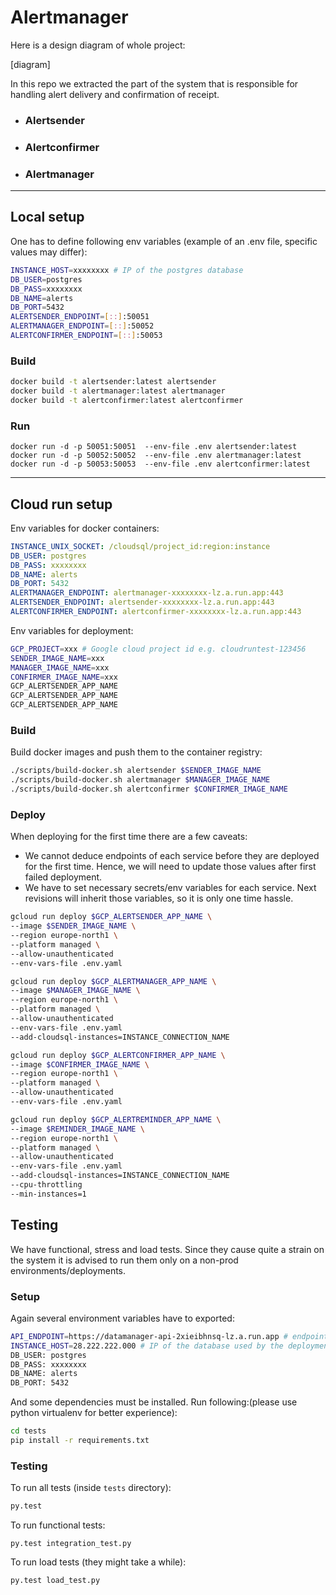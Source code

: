 # Alertmanager

Here is a design diagram of whole project:

[diagram]

In this repo we extracted the part of the system that is responsible for handling alert delivery and confirmation of receipt.

- ### Alertsender

- ### Alertconfirmer

- ### Alertmanager

---

## Local setup

One has to define following env variables (example of an .env file, specific values may differ):

```bash
INSTANCE_HOST=xxxxxxxx # IP of the postgres database
DB_USER=postgres
DB_PASS=xxxxxxxx
DB_NAME=alerts
DB_PORT=5432
ALERTSENDER_ENDPOINT=[::]:50051
ALERTMANAGER_ENDPOINT=[::]:50052
ALERTCONFIRMER_ENDPOINT=[::]:50053
```

### Build

```bash
docker build -t alertsender:latest alertsender
docker build -t alertmanager:latest alertmanager
docker build -t alertconfirmer:latest alertconfirmer
```

### Run

```
docker run -d -p 50051:50051  --env-file .env alertsender:latest
docker run -d -p 50052:50052  --env-file .env alertmanager:latest
docker run -d -p 50053:50053  --env-file .env alertconfirmer:latest
```

---

## Cloud run setup

Env variables for docker containers:

```yaml
INSTANCE_UNIX_SOCKET: /cloudsql/project_id:region:instance
DB_USER: postgres
DB_PASS: xxxxxxxx
DB_NAME: alerts
DB_PORT: 5432
ALERTMANAGER_ENDPOINT: alertmanager-xxxxxxxx-lz.a.run.app:443
ALERTSENDER_ENDPOINT: alertsender-xxxxxxxx-lz.a.run.app:443
ALERTCONFIRMER_ENDPOINT: alertconfirmer-xxxxxxxx-lz.a.run.app:443
```

Env variables for deployment:

```bash
GCP_PROJECT=xxx # Google cloud project id e.g. cloudruntest-123456
SENDER_IMAGE_NAME=xxx
MANAGER_IMAGE_NAME=xxx
CONFIRMER_IMAGE_NAME=xxx
GCP_ALERTSENDER_APP_NAME
GCP_ALERTSENDER_APP_NAME
GCP_ALERTSENDER_APP_NAME
```

### Build

Build docker images and push them to the container registry:

```bash
./scripts/build-docker.sh alertsender $SENDER_IMAGE_NAME
./scripts/build-docker.sh alertmanager $MANAGER_IMAGE_NAME
./scripts/build-docker.sh alertconfirmer $CONFIRMER_IMAGE_NAME
```

### Deploy

When deploying for the first time there are a few caveats:

- We cannot deduce endpoints of each service before they are deployed for the first time.
  Hence, we will need to update those values after first failed deployment.
- We have to set necessary secrets/env variables for each service. Next revisions will inherit those variables, so it is only one time hassle.

```bash
gcloud run deploy $GCP_ALERTSENDER_APP_NAME \
--image $SENDER_IMAGE_NAME \
--region europe-north1 \
--platform managed \
--allow-unauthenticated
--env-vars-file .env.yaml
```

```bash
gcloud run deploy $GCP_ALERTMANAGER_APP_NAME \
--image $MANAGER_IMAGE_NAME \
--region europe-north1 \
--platform managed \
--allow-unauthenticated
--env-vars-file .env.yaml
--add-cloudsql-instances=INSTANCE_CONNECTION_NAME
```

```bash
gcloud run deploy $GCP_ALERTCONFIRMER_APP_NAME \
--image $CONFIRMER_IMAGE_NAME \
--region europe-north1 \
--platform managed \
--allow-unauthenticated
--env-vars-file .env.yaml
```

```bash
gcloud run deploy $GCP_ALERTREMINDER_APP_NAME \
--image $REMINDER_IMAGE_NAME \
--region europe-north1 \
--platform managed \
--allow-unauthenticated
--env-vars-file .env.yaml
--add-cloudsql-instances=INSTANCE_CONNECTION_NAME
--cpu-throttling
--min-instances=1
```

## Testing

We have functional, stress and load tests. Since they cause quite a strain on the system it is advised to run them only on a non-prod environments/deployments.

### Setup

Again several environment variables have to exported:

```bash
API_ENDPOINT=https://datamanager-api-2xieibhnsq-lz.a.run.app # endpoint of datamanager api service
INSTANCE_HOST=28.222.222.000 # IP of the database used by the deployment
DB_USER: postgres
DB_PASS: xxxxxxxx
DB_NAME: alerts
DB_PORT: 5432
```

And some dependencies must be installed. Run following:(please use python virtualenv for better experience):

```bash
cd tests
pip install -r requirements.txt
```

### Testing

To run all tests (inside `tests` directory):

```bash
py.test
```

To run functional tests:

```
py.test integration_test.py
```

To run load tests (they might take a while):

```
py.test load_test.py
```
